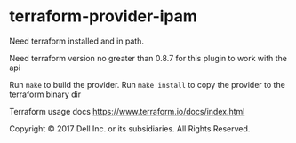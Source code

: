 # terraform-provider-ipam

Need terraform installed and in path.

Need terraform version no greater than 0.8.7 for this plugin to work with the api

Run `make` to build the provider.
Run `make install` to copy the provider to the terraform binary dir

Terraform usage docs https://www.terraform.io/docs/index.html

Copyright © 2017 Dell Inc. or its subsidiaries.  All Rights Reserved. 
